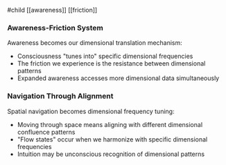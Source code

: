 #child [[awareness]] [[friction]]
### Awareness-Friction System

Awareness becomes our dimensional translation mechanism:

- Consciousness "tunes into" specific dimensional frequencies
- The friction we experience is the resistance between dimensional patterns
- Expanded awareness accesses more dimensional data simultaneously

### Navigation Through Alignment

Spatial navigation becomes dimensional frequency tuning:

- Moving through space means aligning with different dimensional confluence patterns
- "Flow states" occur when we harmonize with specific dimensional frequencies
- Intuition may be unconscious recognition of dimensional patterns